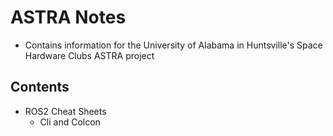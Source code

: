 # ASTRA Notes
* Contains information for the University of Alabama in Huntsville's Space Hardware Clubs ASTRA project

## Contents
* ROS2 Cheat Sheets
	* Cli and Colcon
	
